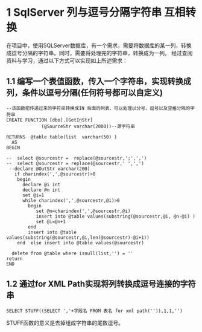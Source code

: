 # 1 SqlServer 列与逗号分隔字符串 互相转换

在项目中，使用SQLServer数据库，有一个需求，需要将数据库的某一列，转换成逗号分隔的字符串。同时，需要将处理完的字符串，转换成为一列。
经过查阅资料与学习，通过以下方式可以实现如上所述需求：

## 1.1 编写一个表值函数，传入一个字符串，实现转换成列，条件以逗号分隔(任何符号都可以自定义)
```
--该函数把传递过来的字符串转换成IN 后面的列表，可以处理以分号，逗号以及空格分隔的字符串  
CREATE FUNCTION [dbo].[GetInStr]   
             (@SourceStr varchar(2000))--源字符串  
  
RETURNS  @table table(list  varchar(50) )    
  AS    
BEGIN  
  
--  select @sourcestr =  replace(@sourcestr,';',',')      
--  select @sourcestr = replace(@sourcestr,' ',',')  
 --declare @OutStr varchar(200)    
   if charindex(',',@sourcestr)>0    
    begin  
      declare @i int  
      declare @n int  
      set @i=1  
      while charindex(',',@sourcestr,@i)>0  
        begin  
           set @n=charindex(',',@sourcestr,@i)  
           insert into @table values(substring(@sourcestr,@i, @n-@i) )  
           set @i=@n+1  
        end  
        insert into @table values(substring(@sourcestr,@i,len(@sourcestr)-@i+1))  
    end  else insert into @table values(@sourcestr)  
  
  delete from @table where isnull(list,'') = ''  
return  
END  
```
## 1.2 通过for XML Path实现将列转换成逗号连接的字符串

```
SELECT STUFF((SELECT ','+字段名 FROM 表名 for xml path('')),1,1,'')
```
STUFF函数的意义是去掉组成字符串的尾数逗号。